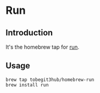 # Run

## Introduction

It's the homebrew tap for [run](https://github.com/runscripts/run).

## Usage

```
brew tap tobegit3hub/homebrew-run
brew install run
```

